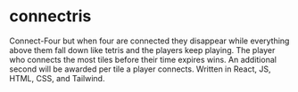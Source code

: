 # connectris

Connect-Four but when four are connected they disappear while everything above them fall down like tetris and the players keep playing. The player who connects the most tiles before their time expires wins. An additional second will be awarded per tile a player connects. Written in React, JS, HTML, CSS, and Tailwind.
